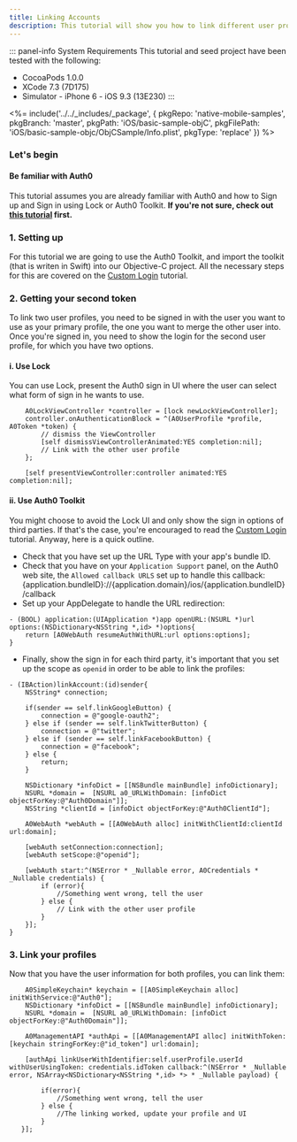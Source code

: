 ```yaml
---
title: Linking Accounts
description: This tutorial will show you how to link different user profiles, allowing different ways of signing in into a single profile.
---
```


::: panel-info System Requirements
This tutorial and seed project have been tested with the following:

* CocoaPods 1.0.0
* XCode 7.3 (7D175)
* Simulator - iPhone 6 - iOS 9.3 (13E230)
  :::

<%= include('../../_includes/_package', {
  pkgRepo: 'native-mobile-samples',
  pkgBranch: 'master',
  pkgPath: 'iOS/basic-sample-objC',
  pkgFilePath: 'iOS/basic-sample-objc/ObjCSample/Info.plist',
  pkgType: 'replace'
}) %>

### Let's begin

#### Be familiar with Auth0

This tutorial assumes you are already familiar with Auth0 and how to Sign up and Sign in using Lock or Auth0 Toolkit. **If you're not sure, check out [this tutorial](01-login.md) first.**

### 1. Setting up

For this tutorial we are going to use the Auth0 Toolkit, and import the toolkit (that is writen in Swift) into our Objective-C project. All the necessary steps for this are covered on the [Custom Login](02-custom-login.md) tutorial. 

### 2. Getting your second token 

To link two user profiles, you need to be signed in with the user you want to use as your primary profile, the one you want to merge the other user into. Once you're signed in, you need to show the login for the second user profile, for which you have two options.

#### i. Use Lock 

You can use Lock, present the Auth0 sign in UI where the user can select what form of sign in he wants to use.

```objc
    A0LockViewController *controller = [lock newLockViewController];
    controller.onAuthenticationBlock = ^(A0UserProfile *profile, A0Token *token) {
        // dismiss the ViewController
        [self dismissViewControllerAnimated:YES completion:nil];
        // Link with the other user profile
    };
    
    [self presentViewController:controller animated:YES completion:nil];

```

#### ii. Use Auth0 Toolkit

You might choose to avoid the Lock UI and only show the sign in options of third parties. If that's the case, you're encouraged to read the [Custom Login](02-custom-login.md) tutorial. Anyway, here is a quick outline.

- Check that you have set up the URL Type with your app's bundle ID.
- Check that you have on your `Application Support` panel, on the Auth0 web site, the `Allowed callback URLS` set up to handle this callback:
  {application.bundleID}://{application.domain}/ios/{application.bundleID}/callback
- Set up your AppDelegate to handle the URL redirection:

```objc
- (BOOL) application:(UIApplication *)app openURL:(NSURL *)url options:(NSDictionary<NSString *,id> *)options{
    return [A0WebAuth resumeAuthWithURL:url options:options];
}
```

- Finally, show the sign in for each third party, it's important that you set up the scope as `openid` in order to be able to link the profiles:

```objc
- (IBAction)linkAccount:(id)sender{
    NSString* connection;
    
    if(sender == self.linkGoogleButton) {
        connection = @"google-oauth2";
    } else if (sender == self.linkTwitterButton) {
        connection = @"twitter";
    } else if (sender == self.linkFacebookButton) {
        connection = @"facebook";
    } else {
        return;
    }
    
    NSDictionary *infoDict = [[NSBundle mainBundle] infoDictionary];
    NSURL *domain =  [NSURL a0_URLWithDomain: [infoDict objectForKey:@"Auth0Domain"]];
    NSString *clientId = [infoDict objectForKey:@"Auth0ClientId"];
    
    A0WebAuth *webAuth = [[A0WebAuth alloc] initWithClientId:clientId url:domain];
    
    [webAuth setConnection:connection];
    [webAuth setScope:@"openid"];

    [webAuth start:^(NSError * _Nullable error, A0Credentials * _Nullable credentials) {
        if (error){
            //Something went wrong, tell the user
        } else {
            // Link with the other user profile
        }
    }];
}
```

### 3. Link your profiles

Now that you have the user information for both profiles, you can link them:

```objc
    A0SimpleKeychain* keychain = [[A0SimpleKeychain alloc] initWithService:@"Auth0"];
    NSDictionary *infoDict = [[NSBundle mainBundle] infoDictionary];
    NSURL *domain =  [NSURL a0_URLWithDomain: [infoDict objectForKey:@"Auth0Domain"]];

    A0ManagementAPI *authApi = [[A0ManagementAPI alloc] initWithToken:[keychain stringForKey:@"id_token"] url:domain];

    [authApi linkUserWithIdentifier:self.userProfile.userId  withUserUsingToken: credentials.idToken callback:^(NSError * _Nullable error, NSArray<NSDictionary<NSString *,id> *> * _Nullable payload) {
       
        if(error){
            //Something went wrong, tell the user
        } else {
            //The linking worked, update your profile and UI
        }
   }];
```
